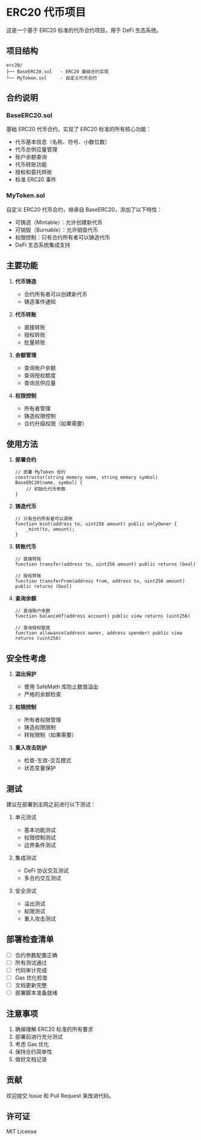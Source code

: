 # ERC20 代币项目

这是一个基于 ERC20 标准的代币合约项目，用于 DeFi 生态系统。

## 项目结构

```
erc20/
├── BaseERC20.sol   - ERC20 基础合约实现
└── MyToken.sol     - 自定义代币合约
```

## 合约说明

### BaseERC20.sol

基础 ERC20 代币合约，实现了 ERC20 标准的所有核心功能：

- 代币基本信息（名称、符号、小数位数）
- 代币总供应量管理
- 账户余额查询
- 代币转账功能
- 授权和委托转账
- 标准 ERC20 事件

### MyToken.sol

自定义 ERC20 代币合约，继承自 BaseERC20，添加了以下特性：

- 可铸造（Mintable）：允许创建新代币
- 可销毁（Burnable）：允许销毁代币
- 权限控制：只有合约所有者可以铸造代币
- DeFi 生态系统集成支持

## 主要功能

1. **代币铸造**
   - 合约所有者可以创建新代币
   - 铸造事件通知

2. **代币转账**
   - 直接转账
   - 授权转账
   - 批量转账

3. **余额管理**
   - 查询账户余额
   - 查询授权额度
   - 查询总供应量

4. **权限控制**
   - 所有者管理
   - 铸造权限控制
   - 合约升级权限（如果需要）

## 使用方法

1. **部署合约**
   ```solidity
   // 部署 MyToken 合约
   constructor(string memory name, string memory symbol) BaseERC20(name, symbol) {
       // 初始化代币参数
   }
   ```

2. **铸造代币**
   ```solidity
   // 只有合约所有者可以调用
   function mint(address to, uint256 amount) public onlyOwner {
       _mint(to, amount);
   }
   ```

3. **转账代币**
   ```solidity
   // 直接转账
   function transfer(address to, uint256 amount) public returns (bool)

   // 授权转账
   function transferFrom(address from, address to, uint256 amount) public returns (bool)
   ```

4. **查询余额**
   ```solidity
   // 查询账户余额
   function balanceOf(address account) public view returns (uint256)

   // 查询授权额度
   function allowance(address owner, address spender) public view returns (uint256)
   ```

## 安全性考虑

1. **溢出保护**
   - 使用 SafeMath 库防止数值溢出
   - 严格的余额检查

2. **权限控制**
   - 所有者权限管理
   - 铸造权限限制
   - 转账限制（如果需要）

3. **重入攻击防护**
   - 检查-生效-交互模式
   - 状态变量保护

## 测试

建议在部署到主网之前进行以下测试：

1. 单元测试
   - 基本功能测试
   - 权限控制测试
   - 边界条件测试

2. 集成测试
   - DeFi 协议交互测试
   - 多合约交互测试

3. 安全测试
   - 溢出测试
   - 权限测试
   - 重入攻击测试

## 部署检查清单

- [ ] 合约参数配置正确
- [ ] 所有测试通过
- [ ] 代码审计完成
- [ ] Gas 优化检查
- [ ] 文档更新完整
- [ ] 部署脚本准备就绪

## 注意事项

1. 确保理解 ERC20 标准的所有要求
2. 部署前进行充分测试
3. 考虑 Gas 优化
4. 保持合约简单性
5. 做好文档记录

## 贡献

欢迎提交 Issue 和 Pull Request 来改进代码。

## 许可证

MIT License